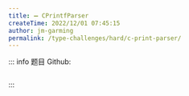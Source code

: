 ```yaml
---
title: ➖ CPrintfParser
createTime: 2022/12/01 07:45:15
author: jm-garming
permalink: /type-challenges/hard/c-print-parser/
---
```


::: info 题目
Github: []()

```ts

```

:::
